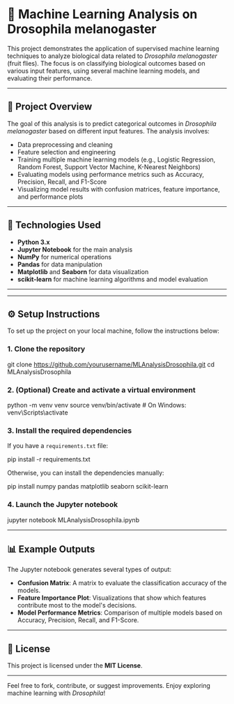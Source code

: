 🧠 Machine Learning Analysis on Drosophila melanogaster
===========================================================

This project demonstrates the application of supervised machine learning techniques to analyze biological data related to _Drosophila melanogaster_ (fruit flies). The focus is on classifying biological outcomes based on various input features, using several machine learning models, and evaluating their performance.

* * *

📌 Project Overview
-------------------

The goal of this analysis is to predict categorical outcomes in _Drosophila melanogaster_ based on different input features. The analysis involves:

*   Data preprocessing and cleaning
*   Feature selection and engineering
*   Training multiple machine learning models (e.g., Logistic Regression, Random Forest, Support Vector Machine, K-Nearest Neighbors)
*   Evaluating models using performance metrics such as Accuracy, Precision, Recall, and F1-Score
*   Visualizing model results with confusion matrices, feature importance, and performance plots

* * *

🧪 Technologies Used
--------------------

*   **Python 3.x**
*   **Jupyter Notebook** for the main analysis
*   **NumPy** for numerical operations
*   **Pandas** for data manipulation
*   **Matplotlib** and **Seaborn** for data visualization
*   **scikit-learn** for machine learning algorithms and model evaluation

* * *

  

* * *

⚙️ Setup Instructions
---------------------

To set up the project on your local machine, follow the instructions below:

### 1\. Clone the repository

  git clone https://github.com/yourusername/MLAnalysisDrosophila.git
  cd MLAnalysisDrosophila
  

### 2\. (Optional) Create and activate a virtual environment

  python -m venv venv
  source venv/bin/activate         # On Windows: venv\\Scripts\\activate
  

### 3\. Install the required dependencies

If you have a `requirements.txt` file:

  pip install -r requirements.txt
  

Otherwise, you can install the dependencies manually:

  pip install numpy pandas matplotlib seaborn scikit-learn
  

### 4\. Launch the Jupyter notebook

  jupyter notebook MLAnalysisDrosophila.ipynb
  

* * *

📊 Example Outputs
------------------

The Jupyter notebook generates several types of output:

*   **Confusion Matrix**: A matrix to evaluate the classification accuracy of the models.
*   **Feature Importance Plot**: Visualizations that show which features contribute most to the model's decisions.
*   **Model Performance Metrics**: Comparison of multiple models based on Accuracy, Precision, Recall, and F1-Score.

* * *


📄 License
----------

This project is licensed under the **MIT License**.

* * *

Feel free to fork, contribute, or suggest improvements. Enjoy exploring machine learning with _Drosophila_!
